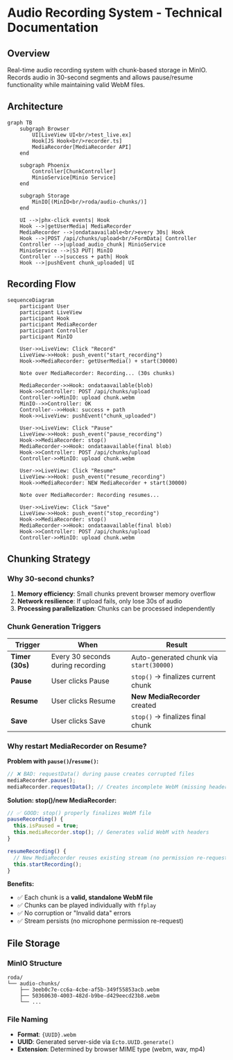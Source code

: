 # Audio Recording System - Technical Documentation

## Overview

Real-time audio recording system with chunk-based storage in MinIO. Records audio in 30-second segments and allows pause/resume functionality while maintaining valid WebM files.

## Architecture

```mermaid
graph TB
    subgraph Browser
        UI[LiveView UI<br/>test_live.ex]
        Hook[JS Hook<br/>recorder.ts]
        MediaRecorder[MediaRecorder API]
    end

    subgraph Phoenix
        Controller[ChunkController]
        MinioService[Minio Service]
    end

    subgraph Storage
        MinIO[(MinIO<br/>roda/audio-chunks/)]
    end

    UI -->|phx-click events| Hook
    Hook -->|getUserMedia| MediaRecorder
    MediaRecorder -->|ondataavailable<br/>every 30s| Hook
    Hook -->|POST /api/chunks/upload<br/>FormData| Controller
    Controller -->|upload_audio_chunk| MinioService
    MinioService -->|S3 PUT| MinIO
    Controller -->|success + path| Hook
    Hook -->|pushEvent chunk_uploaded| UI
```

## Recording Flow

```mermaid
sequenceDiagram
    participant User
    participant LiveView
    participant Hook
    participant MediaRecorder
    participant Controller
    participant MinIO

    User->>LiveView: Click "Record"
    LiveView->>Hook: push_event("start_recording")
    Hook->>MediaRecorder: getUserMedia() + start(30000)

    Note over MediaRecorder: Recording... (30s chunks)

    MediaRecorder->>Hook: ondataavailable(blob)
    Hook->>Controller: POST /api/chunks/upload
    Controller->>MinIO: upload chunk.webm
    MinIO-->>Controller: OK
    Controller-->>Hook: success + path
    Hook->>LiveView: pushEvent("chunk_uploaded")

    User->>LiveView: Click "Pause"
    LiveView->>Hook: push_event("pause_recording")
    Hook->>MediaRecorder: stop()
    MediaRecorder->>Hook: ondataavailable(final blob)
    Hook->>Controller: POST /api/chunks/upload
    Controller->>MinIO: upload chunk.webm

    User->>LiveView: Click "Resume"
    LiveView->>Hook: push_event("resume_recording")
    Hook->>MediaRecorder: NEW MediaRecorder + start(30000)

    Note over MediaRecorder: Recording resumes...

    User->>LiveView: Click "Save"
    LiveView->>Hook: push_event("stop_recording")
    Hook->>MediaRecorder: stop()
    MediaRecorder->>Hook: ondataavailable(final blob)
    Hook->>Controller: POST /api/chunks/upload
    Controller->>MinIO: upload chunk.webm
```

## Chunking Strategy

### Why 30-second chunks?

1. **Memory efficiency**: Small chunks prevent browser memory overflow
2. **Network resilience**: If upload fails, only lose 30s of audio
3. **Processing parallelization**: Chunks can be processed independently

### Chunk Generation Triggers

| Trigger | When | Result |
|---------|------|--------|
| **Timer (30s)** | Every 30 seconds during recording | Auto-generated chunk via `start(30000)` |
| **Pause** | User clicks Pause | `stop()` → finalizes current chunk |
| **Resume** | User clicks Resume | **New MediaRecorder** created |
| **Save** | User clicks Save | `stop()` → finalizes final chunk |

### Why restart MediaRecorder on Resume?

**Problem with `pause()`/`resume()`:**
```javascript
// ❌ BAD: requestData() during pause creates corrupted files
mediaRecorder.pause();
mediaRecorder.requestData(); // Creates incomplete WebM (missing headers)
```

**Solution: stop()/new MediaRecorder:**
```javascript
// ✅ GOOD: stop() properly finalizes WebM file
pauseRecording() {
  this.isPaused = true;
  this.mediaRecorder.stop(); // Generates valid WebM with headers
}

resumeRecording() {
  // New MediaRecorder reuses existing stream (no permission re-request)
  this.startRecording();
}
```

**Benefits:**
- ✅ Each chunk is a **valid, standalone WebM file**
- ✅ Chunks can be played individually with `ffplay`
- ✅ No corruption or "Invalid data" errors
- ✅ Stream persists (no microphone permission re-request)

## File Storage

### MinIO Structure

```
roda/
└── audio-chunks/
    ├── 3eeb0c7e-cc6a-4cbe-af5b-349f55853acb.webm
    ├── 50360630-4003-482d-b9be-d429eecd23b8.webm
    └── ...
```

### File Naming

- **Format**: `{UUID}.webm`
- **UUID**: Generated server-side via `Ecto.UUID.generate()`
- **Extension**: Determined by browser MIME type (webm, wav, mp4)
